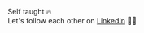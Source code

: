 Self taught 🔥<br/>
Let's follow each other on [LinkedIn](https://www.linkedin.com/in/tabita-gabriela-evangelista-simorangkir-519327256/) 👩💼
